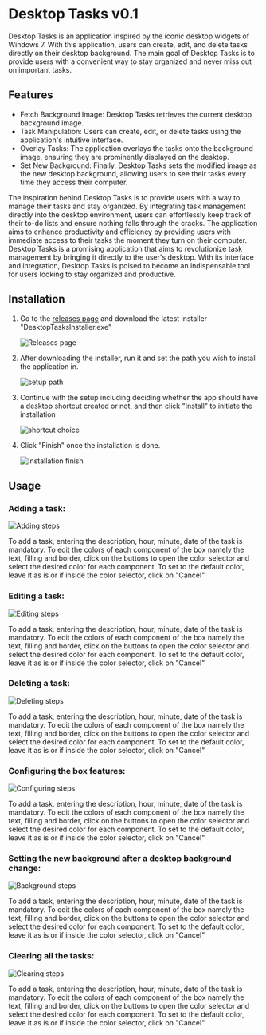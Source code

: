# Desktop Tasks v0.1

Desktop Tasks is an application inspired by the iconic desktop widgets of Windows 7. With this application, users can create, edit, and delete tasks directly on their desktop background. The main goal of Desktop Tasks is to provide users with a convenient way to stay organized and never miss out on important tasks.

## Features
* Fetch Background Image: Desktop Tasks retrieves the current desktop background image.
* Task Manipulation: Users can create, edit, or delete tasks using the application's intuitive interface.
* Overlay Tasks: The application overlays the tasks onto the background image, ensuring they are prominently displayed on the desktop.
* Set New Background: Finally, Desktop Tasks sets the modified image as the new desktop background, allowing users to see their tasks every time they access their computer.

The inspiration behind Desktop Tasks is to provide users with a way to manage their tasks and stay organized. By integrating task management directly into the desktop environment, users can effortlessly keep track of their to-do lists and ensure nothing falls through the cracks. The application aims to enhance productivity and efficiency by providing users with immediate access to their tasks the moment they turn on their computer. Desktop Tasks is a promising application that aims to revolutionize task management by bringing it directly to the user's desktop. With its interface and integration, Desktop Tasks is poised to become an indispensable tool for users looking to stay organized and productive.

## Installation
1. Go to the [releases page](https://github.com/saviosajanm/DesktopTasks/releases/) and download the latest installer "DesktopTasksInstaller.exe"
   
   ![Releases page](https://github.com/saviosajanm/DesktopTasks/blob/main/photos/downloadpage.png)

2. After downloading the installer, run it and set the path you wish to install the application in.
   
   ![setup path](https://github.com/saviosajanm/DesktopTasks/blob/main/photos/setup1.png)

3. Continue with the setup including deciding whether the app should have a desktop shortcut created or not, and then click "Install" to initiate the installation
   
   ![shortcut choice](https://github.com/saviosajanm/DesktopTasks/blob/main/photos/shortcut.png)
   
4. Click "Finish" once the installation is done.
   
   ![installation finish](https://github.com/saviosajanm/DesktopTasks/blob/main/photos/complete.png)

## Usage

### Adding a task:

![Adding steps](https://github.com/saviosajanm/DesktopTasks/blob/main/photos/add.png)

To add a task, entering the description, hour, minute, date of the task is mandatory. To edit the colors of each component of the box namely the text, filling and border, click on the buttons to open the color selector and select the desired color for each component. To set to the default color, leave it as is or if inside the color selector, click on "Cancel"

### Editing a task:

![Editing steps](https://github.com/saviosajanm/DesktopTasks/blob/main/photos/edit.png)

To add a task, entering the description, hour, minute, date of the task is mandatory. To edit the colors of each component of the box namely the text, filling and border, click on the buttons to open the color selector and select the desired color for each component. To set to the default color, leave it as is or if inside the color selector, click on "Cancel"

### Deleting a task:

![Deleting steps](https://github.com/saviosajanm/DesktopTasks/blob/main/photos/delete.png)

To add a task, entering the description, hour, minute, date of the task is mandatory. To edit the colors of each component of the box namely the text, filling and border, click on the buttons to open the color selector and select the desired color for each component. To set to the default color, leave it as is or if inside the color selector, click on "Cancel"

### Configuring the box features:

![Configuring steps](https://github.com/saviosajanm/DesktopTasks/blob/main/photos/config.png)

To add a task, entering the description, hour, minute, date of the task is mandatory. To edit the colors of each component of the box namely the text, filling and border, click on the buttons to open the color selector and select the desired color for each component. To set to the default color, leave it as is or if inside the color selector, click on "Cancel"

### Setting the new background after a desktop background change:

![Background steps](https://github.com/saviosajanm/DesktopTasks/blob/main/photos/reset.png)

To add a task, entering the description, hour, minute, date of the task is mandatory. To edit the colors of each component of the box namely the text, filling and border, click on the buttons to open the color selector and select the desired color for each component. To set to the default color, leave it as is or if inside the color selector, click on "Cancel"

### Clearing all the tasks:

![Clearing steps](https://github.com/saviosajanm/DesktopTasks/blob/main/photos/clear.png)

To add a task, entering the description, hour, minute, date of the task is mandatory. To edit the colors of each component of the box namely the text, filling and border, click on the buttons to open the color selector and select the desired color for each component. To set to the default color, leave it as is or if inside the color selector, click on "Cancel"
